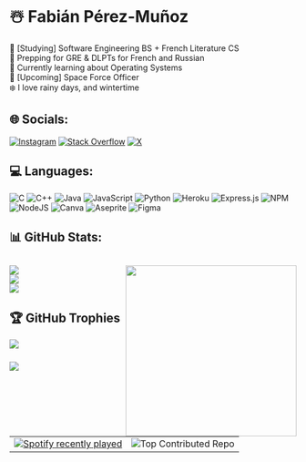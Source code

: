 # ☃️ Fabián Pérez-Muñoz

🥶 [Studying] Software Engineering BS + French Literature CS<br>🦋 Prepping for GRE & DLPTs for French and Russian<br>🪼 Currently learning about Operating Systems<br>🌊 [Upcoming] Space Force Officer <br>❄️ I love rainy days, and wintertime<br>

## 🌐 Socials:
[![Instagram](https://img.shields.io/badge/Instagram-%23E4405F.svg?logo=Instagram&logoColor=white)](https://instagram.com/rukitoyordan) [![Stack Overflow](https://img.shields.io/badge/-Stackoverflow-FE7A16?logo=stack-overflow&logoColor=white)](https://stackoverflow.com/users/rukitoyordan) [![X](https://img.shields.io/badge/X-black.svg?logo=X&logoColor=white)](https://x.com/rukitoyordan) 

## 💻 Languages:
![C](https://img.shields.io/badge/c-%2300599C.svg?style=for-the-badge&logo=c&logoColor=white) ![C++](https://img.shields.io/badge/c++-%2300599C.svg?style=for-the-badge&logo=c%2B%2B&logoColor=white) ![Java](https://img.shields.io/badge/java-%23ED8B00.svg?style=for-the-badge&logo=openjdk&logoColor=white) ![JavaScript](https://img.shields.io/badge/javascript-%23323330.svg?style=for-the-badge&logo=javascript&logoColor=%23F7DF1E) ![Python](https://img.shields.io/badge/python-3670A0?style=for-the-badge&logo=python&logoColor=ffdd54) ![Heroku](https://img.shields.io/badge/heroku-%23430098.svg?style=for-the-badge&logo=heroku&logoColor=white) ![Express.js](https://img.shields.io/badge/express.js-%23404d59.svg?style=for-the-badge&logo=express&logoColor=%2361DAFB) ![NPM](https://img.shields.io/badge/NPM-%23CB3837.svg?style=for-the-badge&logo=npm&logoColor=white) ![NodeJS](https://img.shields.io/badge/node.js-6DA55F?style=for-the-badge&logo=node.js&logoColor=white) ![Canva](https://img.shields.io/badge/Canva-%2300C4CC.svg?style=for-the-badge&logo=Canva&logoColor=white) ![Aseprite](https://img.shields.io/badge/Aseprite-FFFFFF?style=for-the-badge&logo=Aseprite&logoColor=#7D929E) ![Figma](https://img.shields.io/badge/figma-%23F24E1E.svg?style=for-the-badge&logo=figma&logoColor=white)

## 📊 GitHub Stats:
## <img align="right" height="300" src="https://i.pinimg.com/originals/8b/2e/54/8b2e54c4dee78cfa03a3da916a2f14e9.jpg"  />
![](https://github-readme-stats.vercel.app/api?username=rukitoyordan&theme=tokyonight&hide_border=false&include_all_commits=true&count_private=false)<br/>
![](https://github-readme-streak-stats.herokuapp.com/?user=rukitoyordan&theme=tokyonight&hide_border=false)<br/>
![](https://github-readme-stats.vercel.app/api/top-langs/?username=rukitoyordan&theme=tokyonight&hide_border=false&include_all_commits=true&count_private=false&layout=compact)

## 🏆 GitHub Trophies
![](https://github-profile-trophy.vercel.app/?username=rukitoyordan&theme=tokyonight&no-frame=true&no-bg=false&margin-w=4)

###
![](https://quotes-github-readme.vercel.app/api?type=horizontal&theme=tokyonight)

###
<table>
  <tr>
    <td>
      <a href="https://open.spotify.com/user/b4w4xn0zemf2yyhxuzb6rya7n">
        <img src="https://spotify-recently-played-readme.vercel.app/api?user=b4w4xn0zemf2yyhxuzb6rya7n&count=5&unique=false" alt="Spotify recently played" />
      </a>
    </td>
    <td>
      <img src="https://github-contributor-stats.vercel.app/api?username=rukitoyordan&limit=5&theme=tokyonight&combine_all_yearly_contributions=true" alt="Top Contributed Repo" />
    </td>
  </tr>
</table>
